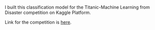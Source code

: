 I built this classification model for the Titanic-Machine Learning from Disaster competition on Kaggle Platform.

Link for the competition is [here](https://www.kaggle.com/competitions/titanic).

